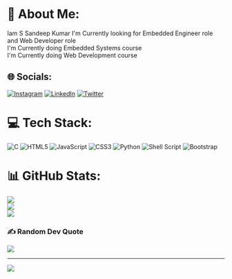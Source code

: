 # 💫 About Me:
Iam S Sandeep Kumar
I'm Currently looking for Embedded Engineer role and Web Developer role<br>I'm Currently doing Embedded Systems course<br>I'm Currently doing Web Development course


## 🌐 Socials:
[![Instagram](https://img.shields.io/badge/Instagram-%23E4405F.svg?logo=Instagram&logoColor=white)](https://instagram.com/https://www.instagram.com/sandeepsandy6336/?igshid=MzNlNGNkZWQ4Mg%3D%3D) [![LinkedIn](https://img.shields.io/badge/LinkedIn-%230077B5.svg?logo=linkedin&logoColor=white)](https://linkedin.com/in/www.linkedin.com/in/s-sandeep-kumar-876711212) [![Twitter](https://img.shields.io/badge/Twitter-%231DA1F2.svg?logo=Twitter&logoColor=white)](https://twitter.com/https://twitter.com/i/flow/login?redirect_after_login=%2FSandeep_sandy63) 

# 💻 Tech Stack:
![C](https://img.shields.io/badge/c-%2300599C.svg?style=plastic&logo=c&logoColor=white) ![HTML5](https://img.shields.io/badge/html5-%23E34F26.svg?style=plastic&logo=html5&logoColor=white) ![JavaScript](https://img.shields.io/badge/javascript-%23323330.svg?style=plastic&logo=javascript&logoColor=%23F7DF1E) ![CSS3](https://img.shields.io/badge/css3-%231572B6.svg?style=plastic&logo=css3&logoColor=white) ![Python](https://img.shields.io/badge/python-3670A0?style=plastic&logo=python&logoColor=ffdd54) ![Shell Script](https://img.shields.io/badge/shell_script-%23121011.svg?style=plastic&logo=gnu-bash&logoColor=white) ![Bootstrap](https://img.shields.io/badge/bootstrap-%23563D7C.svg?style=plastic&logo=bootstrap&logoColor=white)
# 📊 GitHub Stats:
![](https://github-readme-stats.vercel.app/api?username=sandy6336&theme=dark&hide_border=false&include_all_commits=false&count_private=false)<br/>
![](https://github-readme-streak-stats.herokuapp.com/?user=sandy6336&theme=dark&hide_border=false)<br/>
![](https://github-readme-stats.vercel.app/api/top-langs/?username=sandy6336&theme=dark&hide_border=false&include_all_commits=false&count_private=false&layout=compact)

### ✍️ Random Dev Quote
![](https://quotes-github-readme.vercel.app/api?type=horizontal&theme=radical)

---
[![](https://visitcount.itsvg.in/api?id=sandy6336&icon=0&color=0)](https://visitcount.itsvg.in)

<!-- Proudly created with GPRM ( https://gprm.itsvg.in ) -->
